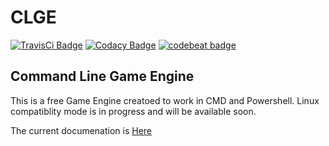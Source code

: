 # CLGE
[![TravisCi Badge](https://travis-ci.org/RafayelGardishyan/CLGE.svg?branch=master)](https://travis-ci.org/RafayelGardishyan/CLGE)
[![Codacy Badge](https://api.codacy.com/project/badge/Grade/688d81b67ba14634a53e51491554fcdc)](https://www.codacy.com/app/RafayelGardishyan/CLGE?utm_source=github.com&amp;utm_medium=referral&amp;utm_content=RafayelGardishyan/CLGE&amp;utm_campaign=Badge_Grade)
[![codebeat badge](https://codebeat.co/badges/992916ff-59e1-4ecc-b723-cad309d37524)](https://codebeat.co/projects/github-com-rafayelgardishyan-clge-master)

## Command Line Game Engine

This is a free Game Engine creatoed to work in CMD and Powershell. Linux compatiblity mode is in progress and will be available soon.

The current documenation is [Here](https://github.com/RafayelGardishyan/CLGE/wiki)


